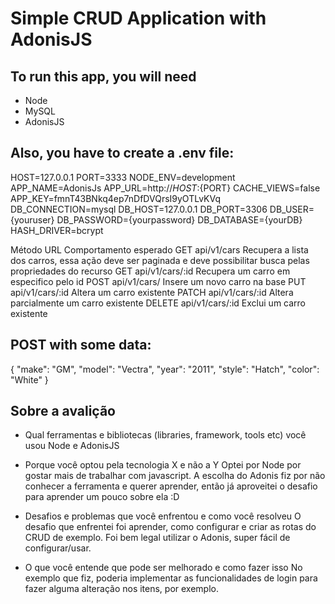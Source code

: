 Simple CRUD Application with AdonisJS
===========================================


To run this app, you will need
----------
- Node
- MySQL
- AdonisJS 

Also, you have to create a .env file:
------------
HOST=127.0.0.1
PORT=3333
NODE_ENV=development
APP_NAME=AdonisJs
APP_URL=http://${HOST}:${PORT}
CACHE_VIEWS=false
APP_KEY=fmnT43BNkq4ep7nDfDVQrsI9yOTLvKVq
DB_CONNECTION=mysql
DB_HOST=127.0.0.1
DB_PORT=3306
DB_USER={youruser}
DB_PASSWORD={yourpassword}
DB_DATABASE={yourDB}
HASH_DRIVER=bcrypt


Método 	URL 			Comportamento esperado
GET 	api/v1/cars 		Recupera a lista dos carros, essa ação deve ser paginada e deve possibilitar busca pelas propriedades do recurso
GET 	api/v1/cars/:id 	Recupera um carro em especifico pelo id
POST 	api/v1/cars/ 		Insere um novo carro na base
PUT 	api/v1/cars/:id 	Altera um carro existente
PATCH 	api/v1/cars/:id 	Altera parcialmente um carro existente
DELETE 	api/v1/cars/:id 	Exclui um carro existente

POST with some data:
-------
{
	"make": "GM",
	"model": "Vectra",
	"year": "2011",
	"style": "Hatch",
	"color": "White"
}


Sobre a avalição
--------

- Qual ferramentas e bibliotecas (libraries, framework, tools etc) você usou
Node e AdonisJS

- Porque você optou pela tecnologia X e não a Y
Optei por Node por gostar mais de trabalhar com javascript. A escolha do Adonis fiz por não conhecer a ferramenta e querer aprender, então já aproveitei o desafio para aprender um pouco sobre ela :D

- Desafios e problemas que você enfrentou e como você resolveu
O desafio que enfrentei foi aprender, como configurar e criar as rotas do CRUD de exemplo. Foi bem legal utilizar o Adonis, super fácil de configurar/usar.

- O que você entende que pode ser melhorado e como fazer isso
No exemplo que fiz, poderia implementar as funcionalidades de login para fazer alguma alteração nos itens, por exemplo. 

